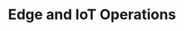 ---
type: docs
title: "Edge and IoT Operations"
linkTitle: "Edge and IoT Operations"
weight: 10
description: >-
  The deployment scenarios in this section will show you how to work with Azure Edge and IoT Operations capabilities and features.
---